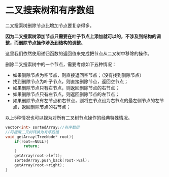 # 二叉搜索树和有序数组

二叉搜索树删除节点比增加节点要复杂得多。

**因为二叉搜索树添加节点只需要在叶子节点上添加就可以的，不涉及到结构的调整，而删除节点操作涉及到结构的调整**。

这里我们依然使用递归函数的返回值来完成把节点从二叉树中移除的操作。

删除二叉搜索树中的一个节点，需要考虑如下五种情况：

* 如果删除节点为空节点，则直接返回空节点；（没有找到删除节点）
* 找到删除节点为叶子节点，则直接删除节点，返回空节点；
* 如果删除节点只有右节点，则返回删除节点的右节点；
* 如果删除节点只有左节点，则返回删除节点的左节点；
* 如果删除节点有左节点和右节点，则将左节点设为右节点的最左侧节点的左节点，返回删除节点的右节点；

以上5种情况也可以视为对所有二叉树节点操作的经典特殊情况。

```c++
vector<int> sortedArray;//有序数组
//将搜索二叉树转换为有序数组
void getArray(TreeNode* root){
    if(root==NULL){
        return;
    }
    getArray(root->left);
    sortedArray.push_back(root->val);
    getArray(root->right);
}
```

